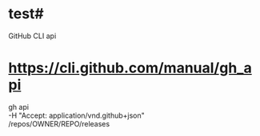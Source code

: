 # test# 
GitHub CLI api
# https://cli.github.com/manual/gh_api

gh api \
  -H "Accept: application/vnd.github+json" \
  /repos/OWNER/REPO/releases
